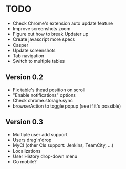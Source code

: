 # TODO

* Check Chrome's extension auto update feature
* Improve screenshots zoom
* Figure out how to break Updater up
* Create javascript more specs
* Casper
* Update screenshots
* Tab navigation
* Switch to multiple tables


## Version 0.2

* Fix table's thead position on scroll
* "Enable notifications" options
* Check chrome.storage.sync
* browserAction to toggle popup (see if it's possible)


## Version 0.3

* Multiple user add support
* Users drag'n'drop
* MyCI (other CIs support: Jenkins, TeamCity, ...)
* Localizations
* User History drop-down menu
* Go mobile?
